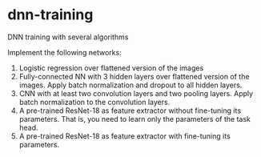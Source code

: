 # dnn-training
DNN training with several algorithms

Implement the following networks:
1. Logistic regression over flattened version of the images
2. Fully-connected NN with 3 hidden layers over flattened version of the images. Apply batch normalization and dropout to all hidden layers.
3. CNN with at least two convolution layers and two pooling layers. Apply batch normalization to the
convolution layers.
4. A pre-trained ResNet-18 as feature extractor without fine-tuning its parameters. That is, you need to
learn only the parameters of the task head.
5. A pre-trained ResNet-18 as feature extractor with fine-tuning its parameters.
